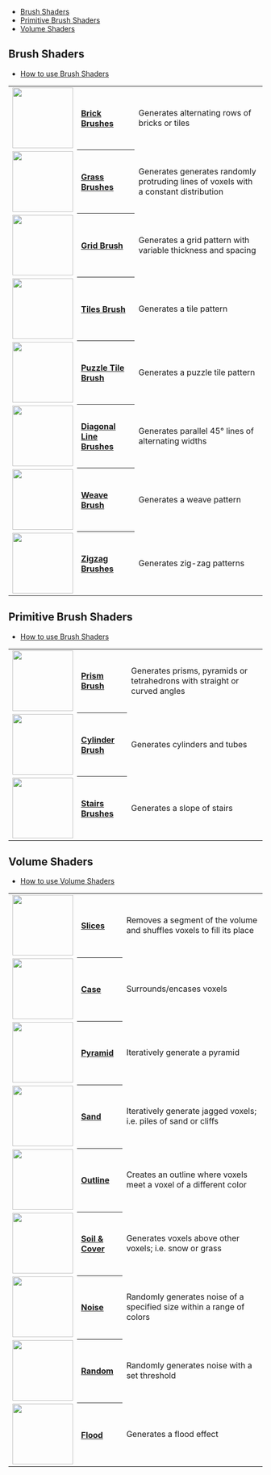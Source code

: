 <!-- TOC -->
- [Brush Shaders](#brush-shaders)
- [Primitive Brush Shaders](#primitive-brush-shaders)
- [Volume Shaders](#volume-shaders)

## Brush Shaders

- [How to use Brush Shaders](brush-shaders)

<!-- LIST list_brushes 120 -->
<table>
	<tr>
		<td valign="center" align="left"><a href="Brick-Brushes"><img width="120" src="https://s3.amazonaws.com/misc.lachlanmcdonald.com/magicavoxel-shaders/icons1/bricks.png?cache=1594482465" alt=""></a></td>
		<th valign="center" align="left"><a href="Brick-Brushes">Brick Brushes</a></th>
		<td valign="center">Generates alternating rows of bricks or tiles</td>
	</tr>
	<tr>
		<td valign="center" align="left"><a href="Grass-Brushes"><img width="120" src="https://s3.amazonaws.com/misc.lachlanmcdonald.com/magicavoxel-shaders/icons1/grass.png?cache=1594482465" alt=""></a></td>
		<th valign="center" align="left"><a href="Grass-Brushes">Grass Brushes</a></th>
		<td valign="center">Generates generates randomly protruding lines of voxels with a constant distribution</td>
	</tr>
	<tr>
		<td valign="center" align="left"><a href="Grid-Brush"><img width="120" src="https://s3.amazonaws.com/misc.lachlanmcdonald.com/magicavoxel-shaders/icons1/grid.png?cache=1594482465" alt=""></a></td>
		<th valign="center" align="left"><a href="Grid-Brush">Grid Brush</a></th>
		<td valign="center">Generates a grid pattern with variable thickness and spacing</td>
	</tr>
	<tr>
		<td valign="center" align="left"><a href="Tiles-Brush"><img width="120" src="https://s3.amazonaws.com/misc.lachlanmcdonald.com/magicavoxel-shaders/icons1/tiles.png?cache=1594482465" alt=""></a></td>
		<th valign="center" align="left"><a href="Tiles-Brush">Tiles Brush</a></th>
		<td valign="center">Generates a tile pattern</td>
	</tr>
	<tr>
		<td valign="center" align="left"><a href="Puzzle-Tiles-Brush"><img width="120" src="https://s3.amazonaws.com/misc.lachlanmcdonald.com/magicavoxel-shaders/icons1/tiles_puzzle.png?cache=1594482465" alt=""></a></td>
		<th valign="center" align="left"><a href="Puzzle-Tiles-Brush">Puzzle Tile Brush</a></th>
		<td valign="center">Generates a puzzle tile pattern</td>
	</tr>
	<tr>
		<td valign="center" align="left"><a href="Diagonal-Line-Brushes"><img width="120" src="https://s3.amazonaws.com/misc.lachlanmcdonald.com/magicavoxel-shaders/icons1/diagonal2.png?cache=1594482465" alt=""></a></td>
		<th valign="center" align="left"><a href="Diagonal-Line-Brushes">Diagonal Line Brushes</a></th>
		<td valign="center">Generates parallel 45° lines of alternating widths</td>
	</tr>
	<tr>
		<td valign="center" align="left"><a href="Weave-Brush"><img width="120" src="https://s3.amazonaws.com/misc.lachlanmcdonald.com/magicavoxel-shaders/icons1/weave.png?cache=1594482465" alt=""></a></td>
		<th valign="center" align="left"><a href="Weave-Brush">Weave Brush</a></th>
		<td valign="center">Generates a weave pattern</td>
	</tr>
	<tr>
		<td valign="center" align="left"><a href="Zigzag-Brushes"><img width="120" src="https://s3.amazonaws.com/misc.lachlanmcdonald.com/magicavoxel-shaders/icons1/zigzag2.png?cache=1594482465" alt=""></a></td>
		<th valign="center" align="left"><a href="Zigzag-Brushes">Zigzag Brushes</a></th>
		<td valign="center">Generates zig-zag patterns</td>
	</tr>
</table>
<!-- END -->

## Primitive Brush Shaders

- [How to use Brush Shaders](brush-shaders)

<!-- LIST list_primitives 120 -->
<table>
	<tr>
		<td valign="center" align="left"><a href="Prism-Brush"><img width="120" src="https://s3.amazonaws.com/misc.lachlanmcdonald.com/magicavoxel-shaders/icons1/prism.png?cache=1594482465" alt=""></a></td>
		<th valign="center" align="left"><a href="Prism-Brush">Prism Brush</a></th>
		<td valign="center">Generates prisms, pyramids or tetrahedrons with straight or curved angles</td>
	</tr>
	<tr>
		<td valign="center" align="left"><a href="Cylinder-Brush"><img width="120" src="https://s3.amazonaws.com/misc.lachlanmcdonald.com/magicavoxel-shaders/icons1/cylinder.png?cache=1594482465" alt=""></a></td>
		<th valign="center" align="left"><a href="Cylinder-Brush">Cylinder Brush</a></th>
		<td valign="center">Generates cylinders and tubes</td>
	</tr>
	<tr>
		<td valign="center" align="left"><a href="Stairs-Brushes"><img width="120" src="https://s3.amazonaws.com/misc.lachlanmcdonald.com/magicavoxel-shaders/icons1/stairs.png?cache=1594482465" alt=""></a></td>
		<th valign="center" align="left"><a href="Stairs-Brushes">Stairs Brushes</a></th>
		<td valign="center">Generates a slope of stairs</td>
	</tr>
</table>
<!-- END -->

## Volume Shaders
- [How to use Volume Shaders](volume-shaders)

<!-- LIST list_volumes 120 -->
<table>
	<tr>
		<td valign="center" align="left"><a href="slices"><img width="120" src="https://s3.amazonaws.com/misc.lachlanmcdonald.com/magicavoxel-shaders/icons1/slice.png?cache=1594482465" alt=""></a></td>
		<th valign="center" align="left"><a href="slices">Slices</a></th>
		<td valign="center">Removes a segment of the volume and shuffles voxels to fill its place</td>
	</tr>
	<tr>
		<td valign="center" align="left"><a href="case"><img width="120" src="https://s3.amazonaws.com/misc.lachlanmcdonald.com/magicavoxel-shaders/icons1/case.png?cache=1594482465" alt=""></a></td>
		<th valign="center" align="left"><a href="case">Case</a></th>
		<td valign="center">Surrounds/encases voxels</td>
	</tr>
	<tr>
		<td valign="center" align="left"><a href="pyramid"><img width="120" src="https://s3.amazonaws.com/misc.lachlanmcdonald.com/magicavoxel-shaders/icons1/pyramid.png?cache=1594482465" alt=""></a></td>
		<th valign="center" align="left"><a href="pyramid">Pyramid</a></th>
		<td valign="center">Iteratively generate a pyramid</td>
	</tr>
	<tr>
		<td valign="center" align="left"><a href="sand"><img width="120" src="https://s3.amazonaws.com/misc.lachlanmcdonald.com/magicavoxel-shaders/icons1/sand.png?cache=1594482465" alt=""></a></td>
		<th valign="center" align="left"><a href="sand">Sand</a></th>
		<td valign="center">Iteratively generate jagged voxels; i.e. piles of sand or cliffs</td>
	</tr>
	<tr>
		<td valign="center" align="left"><a href="outline"><img width="120" src="https://s3.amazonaws.com/misc.lachlanmcdonald.com/magicavoxel-shaders/icons1/outline.png?cache=1594482465" alt=""></a></td>
		<th valign="center" align="left"><a href="outline">Outline</a></th>
		<td valign="center">Creates an outline where voxels meet a voxel of a different color</td>
	</tr>
	<tr>
		<td valign="center" align="left"><a href="Soil-&-Cover"><img width="120" src="https://s3.amazonaws.com/misc.lachlanmcdonald.com/magicavoxel-shaders/icons1/soil.png?cache=1594482465" alt=""></a></td>
		<th valign="center" align="left"><a href="Soil-&-Cover">Soil &amp; Cover</a></th>
		<td valign="center">Generates voxels above other voxels; i.e. snow or grass</td>
	</tr>
	<tr>
		<td valign="center" align="left"><a href="noise"><img width="120" src="https://s3.amazonaws.com/misc.lachlanmcdonald.com/magicavoxel-shaders/icons1/noise.png?cache=1594482465" alt=""></a></td>
		<th valign="center" align="left"><a href="noise">Noise</a></th>
		<td valign="center">Randomly generates noise of a specified size within a range of colors</td>
	</tr>
	<tr>
		<td valign="center" align="left"><a href="random"><img width="120" src="https://s3.amazonaws.com/misc.lachlanmcdonald.com/magicavoxel-shaders/icons1/random.png?cache=1594482465" alt=""></a></td>
		<th valign="center" align="left"><a href="random">Random</a></th>
		<td valign="center">Randomly generates noise with a set threshold</td>
	</tr>
	<tr>
		<td valign="center" align="left"><a href="flood"><img width="120" src="https://s3.amazonaws.com/misc.lachlanmcdonald.com/magicavoxel-shaders/icons1/flood.png?cache=1594482465" alt=""></a></td>
		<th valign="center" align="left"><a href="flood">Flood</a></th>
		<td valign="center">Generates a flood effect</td>
	</tr>
</table>
<!-- END -->
